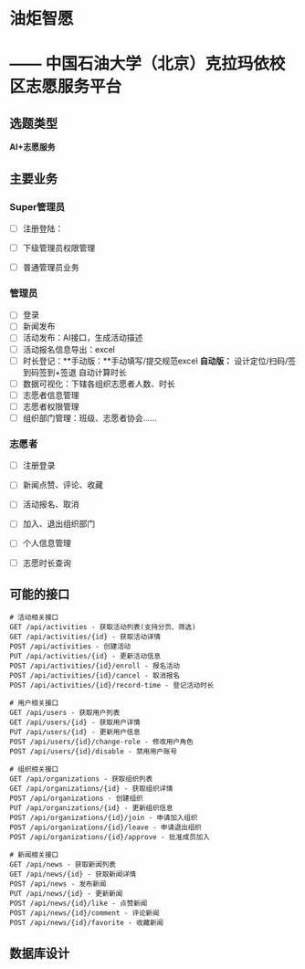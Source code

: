 # 油炬智愿 

# —— 中国石油大学（北京）克拉玛依校区志愿服务平台



## 选题类型

**AI+志愿服务**

## 主要业务

### Super管理员

- [ ] 注册登陆：
  
- [ ] 下级管理员权限管理
- [ ] 普通管理员业务

### 管理员

- [ ] 登录
- [ ] 新闻发布
- [ ] 活动发布：AI接口，生成活动描述
- [ ] 活动报名信息导出：excel
- [ ] 时长登记：**手动版：**手动填写/提交规范excel **自动版：** 设计定位/扫码/签到码签到+签退 自动计算时长
- [ ] 数据可视化：下辖各组织志愿者人数、时长
- [ ] 志愿者信息管理
- [ ] 志愿者权限管理
- [ ] 组织部门管理：班级、志愿者协会......

### 志愿者

- [ ] 注册登录
- [ ] 新闻点赞、评论、收藏
- [ ] 活动报名、取消
- [ ] 加入、退出组织部门
- [ ] 个人信息管理
- [ ] 志愿时长查询



## 可能的接口

```
# 活动相关接口
GET /api/activities - 获取活动列表(支持分页、筛选)
GET /api/activities/{id} - 获取活动详情
POST /api/activities - 创建活动
PUT /api/activities/{id} - 更新活动信息
POST /api/activities/{id}/enroll - 报名活动
POST /api/activities/{id}/cancel - 取消报名
POST /api/activities/{id}/record-time - 登记活动时长

# 用户相关接口
GET /api/users - 获取用户列表
GET /api/users/{id} - 获取用户详情
PUT /api/users/{id} - 更新用户信息
POST /api/users/{id}/change-role - 修改用户角色
POST /api/users/{id}/disable - 禁用用户账号

# 组织相关接口
GET /api/organizations - 获取组织列表
GET /api/organizations/{id} - 获取组织详情
POST /api/organizations - 创建组织
PUT /api/organizations/{id} - 更新组织信息
POST /api/organizations/{id}/join - 申请加入组织
POST /api/organizations/{id}/leave - 申请退出组织
POST /api/organizations/{id}/approve - 批准成员加入

# 新闻相关接口
GET /api/news - 获取新闻列表
GET /api/news/{id} - 获取新闻详情
POST /api/news - 发布新闻
PUT /api/news/{id} - 更新新闻
POST /api/news/{id}/like - 点赞新闻
POST /api/news/{id}/comment - 评论新闻
POST /api/news/{id}/favorite - 收藏新闻
```





## 数据库设计